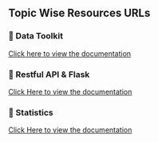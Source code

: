 ## Topic Wise Resources URLs

### 📘 Data Toolkit
[Click here to view the documentation](https://drive.google.com/drive/folders/1IJRqIxTp3y03KSGjfaHn-W3RRlGWBcgR)


### 📘 Restful API & Flask 
[Click Here to view the documentation](https://drive.google.com/drive/folders/1jUyCKDZJ_WtaxqIskf91FhVR07qtkqpL)


### 📘 Statistics
[Click Here to view the documentation](https://drive.google.com/drive/folders/1U5Pxts7EIdhX8VP1lIWVW6gWBa1dr5yE)
